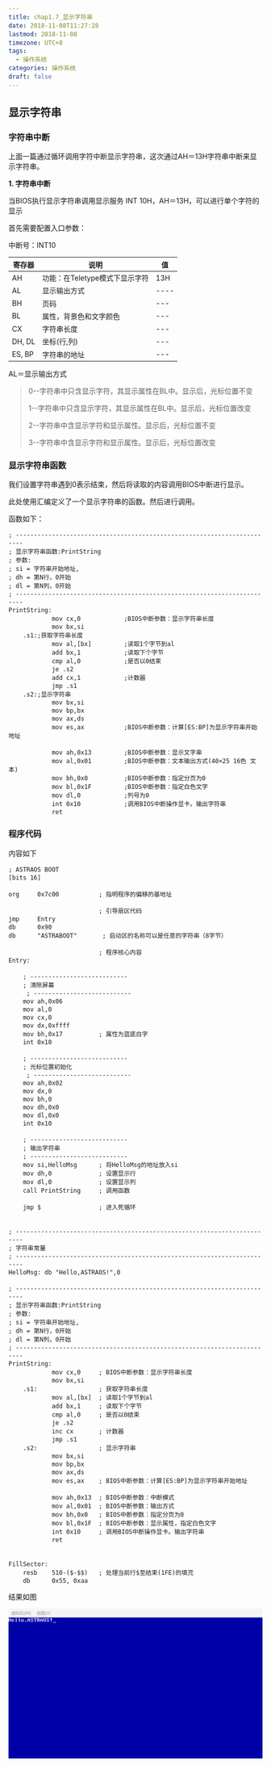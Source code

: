 ```yaml
---
title: chap1.7_显示字符串
date: 2018-11-08T11:27:28
lastmod: 2018-11-08
timezone: UTC+8
tags:
  - 操作系统
categories: 操作系统
draft: false
---
```




## 显示字符串

### 字符串中断

上面一篇通过循环调用字符中断显示字符串，这次通过AH＝13H字符串中断来显示字符串。



**1. 字符串中断** 

当BIOS执行显示字符串调用显示服务 INT 10H，AH＝13H，可以进行单个字符的显示



首先需要配置入口参数：



中断号：INT10

| 寄存器 | 说明                           | 值   |
| ------ | ------------------------------ | ---- |
| AH     | 功能：在Teletype模式下显示字符 | 13H  |
| AL     | 显示输出方式 | ---- |
| BH     | 页码                           | ---  |
| BL     | 属性，背景色和文字颜色         | ---  |
| CX     | 字符串长度         | ---  |
| DH, DL    | 坐标(行,列)         | ---  |
| ES, BP    | 字符串的地址        | ---  |

AL＝显示输出方式

> 0--字符串中只含显示字符，其显示属性在BL中。显示后，光标位置不变
>
> 1--字符串中只含显示字符，其显示属性在BL中。显示后，光标位置改变
>
> 2--字符串中含显示字符和显示属性。显示后，光标位置不变
>
> 3--字符串中含显示字符和显示属性。显示后，光标位置改变




###  显示字符串函数

我们设置字符串遇到0表示结束，然后将读取的内容调用BIOS中断进行显示。

此处使用汇编定义了一个显示字符串的函数。然后进行调用。

函数如下：

```assembly
; ------------------------------------------------------------------------
; 显示字符串函数:PrintString
; 参数:
; si = 字符串开始地址,
; dh = 第N行，0开始
; dl = 第N列，0开始
; ------------------------------------------------------------------------
PrintString:
			mov cx,0			;BIOS中断参数：显示字符串长度
			mov bx,si
	.s1:;获取字符串长度
			mov al,[bx]			;读取1个字节到al
			add bx,1			;读取下个字节
			cmp al,0			;是否以0结束
			je .s2
			add	cx,1			;计数器
			jmp .s1
	.s2:;显示字符串
			mov bx,si
			mov bp,bx
			mov ax,ds
			mov es,ax			;BIOS中断参数：计算[ES:BP]为显示字符串开始地址

			mov ah,0x13			;BIOS中断参数：显示文字串
			mov al,0x01			;BIOS中断参数：文本输出方式(40×25 16色 文本)
			mov bh,0x0			;BIOS中断参数：指定分页为0
			mov bl,0x1F			;BIOS中断参数：指定白色文字			
			mov dl,0			;列号为0
			int 0x10			;调用BIOS中断操作显卡。输出字符串
			ret
```

### 程序代码

内容如下

```assembly
; ASTRAOS BOOT
[bits 16]

org     0x7c00           ; 指明程序的偏移的基地址

                         ; 引导扇区代码
jmp     Entry
db      0x90
db      "ASTRABOOT"       ; 启动区的名称可以是任意的字符串（8字节）

                         ; 程序核心内容
Entry:

    ; ---------------------------
    ; 清除屏幕
     ; ---------------------------
    mov ah,0x06
    mov al,0
    mov cx,0
    mov dx,0xffff
    mov bh,0x17          ; 属性为蓝底白字
    int 0x10

    ; ---------------------------
    ; 光标位置初始化
     ; ---------------------------
    mov ah,0x02
    mov dx,0
    mov bh,0
    mov dh,0x0
    mov dl,0x0
    int 0x10

    ; ---------------------------
    ; 输出字符串
    ; ---------------------------
    mov si,HelloMsg      ; 将HelloMsg的地址放入si
    mov dh,0             ; 设置显示行
    mov dl,0             ; 设置显示列
    call PrintString     ; 调用函数

    jmp $                ; 进入死循环


; ------------------------------------------------------------------------
; 字符串常量
; ------------------------------------------------------------------------
HelloMsg: db "Hello,ASTRAOS!",0

; ------------------------------------------------------------------------
; 显示字符串函数:PrintString
; 参数:
; si = 字符串开始地址,
; dh = 第N行，0开始
; dl = 第N列，0开始
; ------------------------------------------------------------------------
PrintString:
            mov cx,0     ; BIOS中断参数：显示字符串长度
            mov bx,si
    .s1:                 ; 获取字符串长度
            mov al,[bx]  ; 读取1个字节到al
            add bx,1     ; 读取下个字节
            cmp al,0     ; 是否以0结束
            je .s2
            inc	cx       ; 计数器
            jmp .s1
    .s2:                 ; 显示字符串
            mov bx,si
            mov bp,bx
            mov ax,ds
            mov es,ax    ; BIOS中断参数：计算[ES:BP]为显示字符串开始地址

            mov ah,0x13  ; BIOS中断参数：中断模式
            mov al,0x01  ; BIOS中断参数：输出方式
            mov bh,0x0   ; BIOS中断参数：指定分页为0
            mov bl,0x1F  ; BIOS中断参数：显示属性，指定白色文字
            int 0x10     ; 调用BIOS中断操作显卡。输出字符串
            ret


FillSector:
    resb    510-($-$$)   ; 处理当前行$至结束(1FE)的填充
    db      0x55, 0xaa
```


结果如图

![images/1_8_1.png](images/1_8_1.png)



